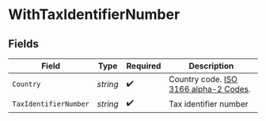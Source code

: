 # WithTaxIdentifierNumber


## Fields

| Field                                                                                     | Type                                                                                      | Required                                                                                  | Description                                                                               |
| ----------------------------------------------------------------------------------------- | ----------------------------------------------------------------------------------------- | ----------------------------------------------------------------------------------------- | ----------------------------------------------------------------------------------------- |
| `Country`                                                                                 | *string*                                                                                  | :heavy_check_mark:                                                                        | Country code. [ISO 3166 alpha-2 Codes](https://en.wikipedia.org/wiki/ISO_3166-1_alpha-2). |
| `TaxIdentifierNumber`                                                                     | *string*                                                                                  | :heavy_check_mark:                                                                        | Tax identifier number                                                                     |